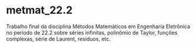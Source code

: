 # metmat_22.2
Trabalho final da disciplina Métodos Matemáticos em Engenharia Eletrônica no período de 22.2 sobre séries infinitas, polinômio de Taylor, funções complexas, série de Laurent, resíduos, etc.
